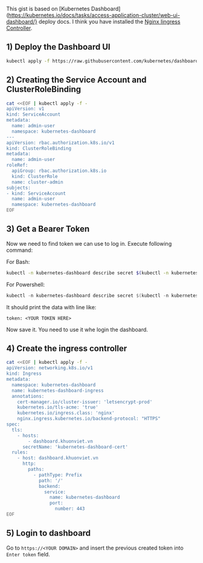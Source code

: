 This gist is based on
[Kubernetes Dashboard](https://kubernetes.io/docs/tasks/access-application-cluster/web-ui-dashboard/}
deploy docs. I think you have installed the
[Nginx Iingress Controller](https://kubernetes.github.io/ingress-nginx).

## 1) Deploy the Dashboard UI

```bash
kubectl apply -f https://raw.githubusercontent.com/kubernetes/dashboard/v2.0.0/aio/deploy/recommended.yaml
```

## 2) Creating the Service Account and ClusterRoleBinding

```bash
cat <<EOF | kubectl apply -f -
apiVersion: v1
kind: ServiceAccount
metadata:
  name: admin-user
  namespace: kubernetes-dashboard
---
apiVersion: rbac.authorization.k8s.io/v1
kind: ClusterRoleBinding
metadata:
  name: admin-user
roleRef:
  apiGroup: rbac.authorization.k8s.io
  kind: ClusterRole
  name: cluster-admin
subjects:
- kind: ServiceAccount
  name: admin-user
  namespace: kubernetes-dashboard
EOF
```

## 3) Get a Bearer Token

Now we need to find token we can use to log in. Execute following command:

For Bash:

```bash
kubectl -n kubernetes-dashboard describe secret $(kubectl -n kubernetes-dashboard get secret | grep admin-user | awk '{print $1}')
```

For Powershell:
```powershell
kubectl -n kubernetes-dashboard describe secret $(kubectl -n kubernetes-dashboard get secret | sls admin-user | ForEach-Object { $_ -Split '\s+' } | Select -First 1)
```

It should print the data with line like:

```
token: <YOUR TOKEN HERE>
```

Now save it. You need to use it whe login the dashboard.


## 4) Create the ingress controller

```bash
cat <<EOF | kubectl apply -f -
apiVersion: networking.k8s.io/v1
kind: Ingress
metadata:
  namespace: kubernetes-dashboard
  name: kubernetes-dashboard-ingress
  annotations:
    cert-manager.io/cluster-issuer: 'letsencrypt-prod'
    kubernetes.io/tls-acme: 'true'
    kubernetes.io/ingress.class: 'nginx'
    nginx.ingress.kubernetes.io/backend-protocol: "HTTPS"
spec:
  tls:
    - hosts:
        - dashboard.khuonviet.vn
      secretName: 'kubernetes-dashboard-cert'
  rules:
    - host: dashboard.khuonviet.vn
      http:
        paths:
          - pathType: Prefix
            path: '/'
            backend:
              service:
                name: kubernetes-dashboard
                port:
                  number: 443
EOF
```

## 5) Login to dashboard

Go to `https://<YOUR DOMAIN>` and insert the previous created token into `Enter token` field.

